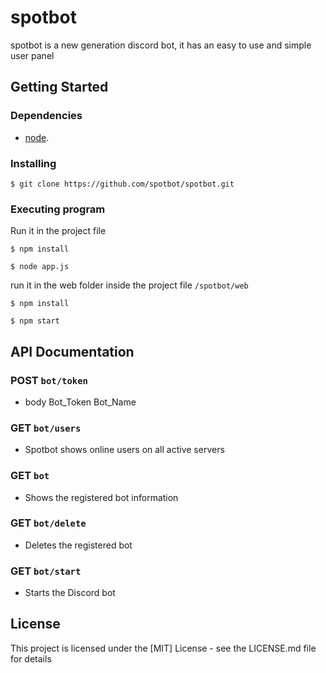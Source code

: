# spotbot

spotbot is a new generation discord bot, it has an easy to use and simple user panel

## Getting Started

### Dependencies

* [node](https://nodejs.org/en/ "node").

### Installing

```
$ git clone https://github.com/spotbot/spotbot.git
```

### Executing program

Run it in the project file

```
$ npm install
```

```
$ node app.js
```

run it in the web folder inside the project file `/spotbot/web`

```
$ npm install
```

```
$ npm start
```

## API Documentation

###  POST `bot/token`
* body
Bot_Token
Bot_Name

### GET `bot/users`
* Spotbot shows online users on all active servers

### GET `bot`
* Shows the registered bot information

### GET `bot/delete`
* Deletes the registered bot

### GET `bot/start`
* Starts the Discord bot


## License

This project is licensed under the [MIT] License - see the LICENSE.md file for details

